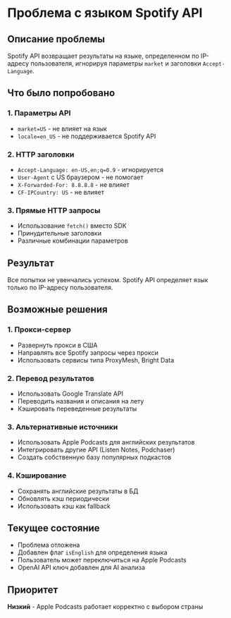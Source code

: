 # Проблема с языком Spotify API

## Описание проблемы

Spotify API возвращает результаты на языке, определенном по IP-адресу пользователя, игнорируя параметры `market` и заголовки `Accept-Language`.

## Что было попробовано

### 1. Параметры API
- `market=US` - не влияет на язык
- `locale=en_US` - не поддерживается Spotify API

### 2. HTTP заголовки
- `Accept-Language: en-US,en;q=0.9` - игнорируется
- `User-Agent` с US браузером - не помогает
- `X-Forwarded-For: 8.8.8.8` - не влияет
- `CF-IPCountry: US` - не влияет

### 3. Прямые HTTP запросы
- Использование `fetch()` вместо SDK
- Принудительные заголовки
- Различные комбинации параметров

## Результат

Все попытки не увенчались успехом. Spotify API определяет язык только по IP-адресу пользователя.

## Возможные решения

### 1. Прокси-сервер
- Развернуть прокси в США
- Направлять все Spotify запросы через прокси
- Использовать сервисы типа ProxyMesh, Bright Data

### 2. Перевод результатов
- Использовать Google Translate API
- Переводить названия и описания на лету
- Кэшировать переведенные результаты

### 3. Альтернативные источники
- Использовать Apple Podcasts для английских результатов
- Интегрировать другие API (Listen Notes, Podchaser)
- Создать собственную базу популярных подкастов

### 4. Кэширование
- Сохранять английские результаты в БД
- Обновлять кэш периодически
- Использовать кэш как fallback

## Текущее состояние

- Проблема отложена
- Добавлен флаг `isEnglish` для определения языка
- Пользователь может переключиться на Apple Podcasts
- OpenAI API ключ добавлен для AI анализа

## Приоритет

**Низкий** - Apple Podcasts работает корректно с выбором страны

